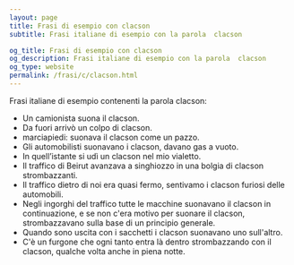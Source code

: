 ```yaml
---
layout: page
title: Frasi di esempio con clacson 
subtitle: Frasi italiane di esempio con la parola  clacson

og_title: Frasi di esempio con clacson 
og_description: Frasi italiane di esempio con la parola  clacson
og_type: website
permalink: /frasi/c/clacson.html
---
```


Frasi italiane di esempio contenenti la parola clacson:


- Un camionista suona il clacson.
- Da fuori arrivò un colpo di clacson.
- marciapiedi: suonava il clacson come un pazzo.
- Gli automobilisti suonavano i clacson, davano gas a vuoto.
- In quell’istante si udì un clacson nel mio vialetto.
- Il traffico di Beirut avanzava a singhiozzo in una bolgia di clacson strombazzanti.
- Il traffico dietro di noi era quasi fermo, sentivamo i clacson furiosi delle automobili.
- Negli ingorghi del traffico tutte le macchine suonavano il clacson in continuazione, e se non c'era motivo per suonare il clacson, strombazzavano sulla base di un principio generale.
- Quando sono uscita con i sacchetti i clacson suonavano uno sull'altro.
- C'è un furgone che ogni tanto entra là dentro strombazzando con il clacson, qualche volta anche in piena notte.
